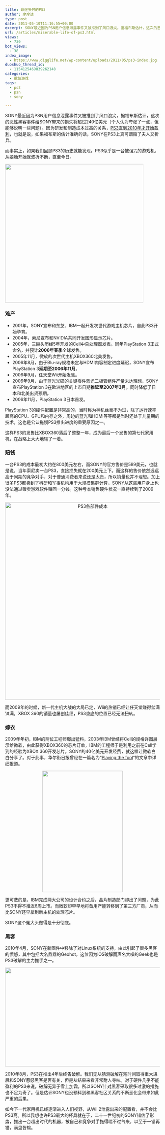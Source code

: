 ```yaml
---
title: 命途多舛的PS3
author: 摩摩诘
type: post
date: 2011-05-10T11:16:55+00:00
excerpt: SONY最近因为PSN用户信息泄露事件又被推到了风口浪尖，据福布斯估计，这次的恶性黑客事件给SONY带来的损失将超过240亿美元（个人认为夸张了一点，但能够说明一些问题）。因为研发和制造成本过高的关系，PS3直到2010年才开始盈利，也就是说，如果福布斯的估计准确的话，SONY在PS3上真可谓赔了夫人又折兵。而事实上，如果我们回顾PS3的历史就能发现，PS3似乎是一台被诅咒的游戏机，从娘胎开始就波折不断，直至今日。
url: /articles/miserable-life-of-ps3.html
views:
  - 730
bot_views:
  - 38
index_image:
  - https://www.digglife.net/wp-content/uploads/2011/05/ps3-index.jpg
duoshuo_thread_id:
  - 1154125469839262148
categories:
  - 数位游戏
tags:
  - ps3
  - psn
  - sony

---
```

SONY最近因为PSN用户信息泄露事件又被推到了风口浪尖，据福布斯估计，这次的恶性黑客事件给SONY带来的损失将超过240亿美元（个人认为夸张了一点，但能够说明一些问题）。因为研发和制造成本过高的关系，[PS3直到2010年才开始盈利][1]，也就是说，如果福布斯的估计准确的话，SONY在PS3上真可谓赔了夫人又折兵。

而事实上，如果我们回顾PS3的历史就能发现，PS3似乎是一台被诅咒的游戏机，从娘胎开始就波折不断，直至今日。

<!--more-->

<img title="ps3" src="http://digglife.qiniudn.com/qiniu/3073/image/c4dcbb430fb6507f3469a5841b2bd69a.jpg" alt="" width="450" height="450" />

### 难产

  * 2001年，SONY宣布和东芝、IBM一起开发次世代游戏主机芯片，自此PS3开始孕育。
  * 2004年，索尼宣布和NVIDIA共同开发图形显示芯片。
  * 2005年，三巨头历经5年开发的Cell中央处理器发表。同年PlayStation 3正式命名，并预计**2006年春季**全球发售。
  * 2005年11月，微软的次世代主机XBOX360北美发售。
  * 2006年8月，由于Blu-ray规格未定与HDMI内容制定进度延迟，SONY宣布PlayStation 3**延期至2006年11月**。
  * 2006年9月，任天堂Wii开始发售。
  * 2006年9月，由于蓝光光碟的关键零件蓝光二极管组件产量未达理想，SONY宣布PlayStation 3在欧洲地区的上市日期**推延至2007年3月**。同时降低了日本和北美出货预期。
  * 2006年11月，PlayStation 3日本首发。

PlayStation 3的硬件配置是非常高的，当时称为神机丝毫不为过，除了运行速率超高的CPU、GPU和内存之外，周边的蓝光和HDMI等等都是当时还处于儿童期的技术，这也是公认拖慢PS3推出进度的重要原因之一。

这样PS3的发售比XBOX360落后了整整一年，成为最后一个发售的第七代家用机，在战略上大大地输了一着。

### 赔钱

一台PS3的成本最初大约在800美元左右，而SONY的官方售价是599美元，也就是说，当年索尼卖一台PS3，直接损失就在200美元上下。而这样的售价依然远远高于同期的竞争对手，对于普通消费者来说还是太贵，所以销量也并不理想。加上很多PS3都卖到了科研和军事机构用于大规模集群计算，SONY从这些用户身上也没法通过贩卖游戏软件赚回一分钱。这种亏本销售硬件状况一直持续到了2009年。

<p style="text-align: center;">
  <img class="aligncenter" title="pS3-price" src="http://digglife.qiniudn.com/wp-content/uploads/2011/05/pS3-price.png" alt="PS3各部件成本" width="554" height="641" />
</p>

而2009年的时候，新一代主机大战的大局已定，Wii的热销已经让任天堂赚得盆满钵满，XBOX 360的销量也屡创佳绩，PS3垫底的位置已经无法扭转。

### 嫁衣

2009年年初，IBM的两位工程师爆出猛料，2003年IBM曾经将Cell的规格详图展示给微软，由此获得XBOX360的芯片订单，IBM的工程师于是利用之前在Cell学到的经验为XBOX 360开发芯片。SONY的40亿美元开发经费，就这样让微软白白分享了。对于此事，华尔街日报曾经在一篇名为“[Playing the fool][2]&#8220;的文章中详细报道。

<p style="text-align: center;">
  <img class="size-full wp-image-3076 aligncenter" title="playing-the-fool" src="http://digglife.qiniudn.com/wp-content/uploads/2011/05/playing-the-fool.jpg" alt="" width="262" height="394" />
</p>

更可悲的是，IBM完成两大公司的设计合约之后，晶片制造部门却出了问题，为此PS3不得不推迟6周上市。而微软却早早地将备用产能转移到了第三方厂商，从而比SONY还早拿到新主机的处理芯片。

SONY这个冤大头做得是十分彻底。

### 黑客

2010年4月，SONY在新固件中移除了对Linux系统的支持，由此引起了很多黑客的愤怒，其中包括大名鼎鼎的Geohot，这位因为iOS破解而声名大噪的Geek也是PS3破解的主力推手之一。

<img class="aligncenter size-full wp-image-3077" title="PS3-Hack" src="http://digglife.qiniudn.com/wp-content/uploads/2011/05/PS3-Hack.jpg" alt="" width="570" height="321" />

2010年8月，PS3在推出4年后终告破解。我们无从猜测破解在短时间取得重大进展和SONY惹怒黑客是否有关，但是从结果来看非常耐人寻味。对于硬件几乎不能盈利的PS3来说，破解无异于雪上加霜，所以SONY针对黑客采取很多过激的措施也不足为奇了。但是估计SONY也没预料到和黑客社区关系的不断恶化会带来如此严重的后果。

如今下一代家用机已经逐渐进入人们视野，从Wii 2泄露出来的配置看，并不会比PS3高。所以我想也许PS3最大的杯具就在于，二十一世纪初的SONY错估了形势，推出一台超出时代的机器，被自己和竞争对手拖得喘不过气来，以至于一错再错，满盘皆输。

 [1]: http://news.mydrivers.com/1/164/164266.htm
 [2]: http://online.wsj.com/article/SB123069467545545011.html